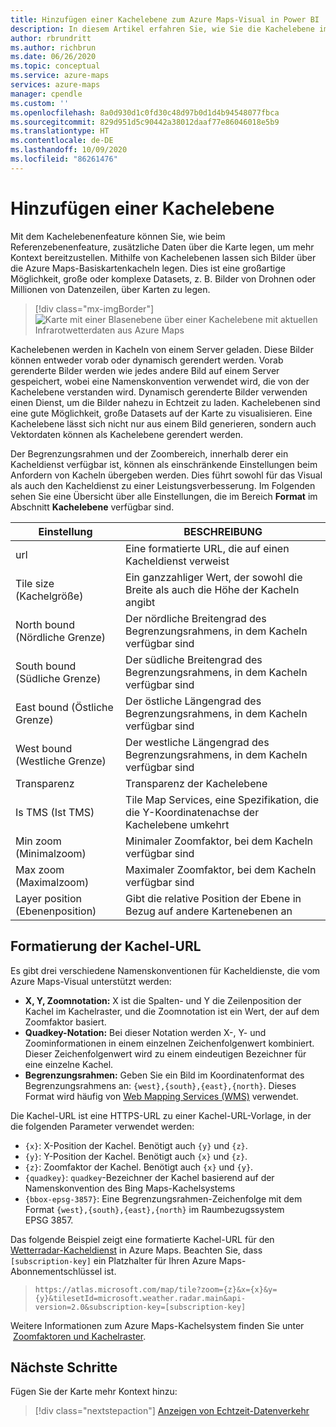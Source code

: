 ```yaml
---
title: Hinzufügen einer Kachelebene zum Azure Maps-Visual in Power BI | Microsoft Azure Maps
description: In diesem Artikel erfahren Sie, wie Sie die Kachelebene im Microsoft Azure Maps-Visual für Power BI verwenden.
author: rbrundritt
ms.author: richbrun
ms.date: 06/26/2020
ms.topic: conceptual
ms.service: azure-maps
services: azure-maps
manager: cpendle
ms.custom: ''
ms.openlocfilehash: 8a0d930d1c0fd30c48d97b0d1d4b94548077fbca
ms.sourcegitcommit: 829d951d5c90442a38012daaf77e86046018e5b9
ms.translationtype: HT
ms.contentlocale: de-DE
ms.lasthandoff: 10/09/2020
ms.locfileid: "86261476"
---
```

# <a name="add-a-tile-layer"></a>Hinzufügen einer Kachelebene

Mit dem Kachelebenenfeature können Sie, wie beim Referenzebenenfeature, zusätzliche Daten über die Karte legen, um mehr Kontext bereitzustellen. Mithilfe von Kachelebenen lassen sich Bilder über die Azure Maps-Basiskartenkacheln legen. Dies ist eine großartige Möglichkeit, große oder komplexe Datasets, z. B. Bilder von Drohnen oder Millionen von Datenzeilen, über Karten zu legen.

> [!div class="mx-imgBorder"]
> ![Karte mit einer Blasenebene über einer Kachelebene mit aktuellen Infrarotwetterdaten aus Azure Maps](media/power-bi-visual/radar-tile-layer-with-bubbles.png)

Kachelebenen werden in Kacheln von einem Server geladen. Diese Bilder können entweder vorab oder dynamisch gerendert werden. Vorab gerenderte Bilder werden wie jedes andere Bild auf einem Server gespeichert, wobei eine Namenskonvention verwendet wird, die von der Kachelebene verstanden wird. Dynamisch gerenderte Bilder verwenden einen Dienst, um die Bilder nahezu in Echtzeit zu laden. Kachelebenen sind eine gute Möglichkeit, große Datasets auf der Karte zu visualisieren. Eine Kachelebene lässt sich nicht nur aus einem Bild generieren, sondern auch Vektordaten können als Kachelebene gerendert werden.

Der Begrenzungsrahmen und der Zoombereich, innerhalb derer ein Kacheldienst verfügbar ist, können als einschränkende Einstellungen beim Anfordern von Kacheln übergeben werden. Dies führt sowohl für das Visual als auch den Kacheldienst zu einer Leistungsverbesserung. Im Folgenden sehen Sie eine Übersicht über alle Einstellungen, die im Bereich **Format** im Abschnitt **Kachelebene** verfügbar sind.

| Einstellung        | BESCHREIBUNG   |
|----------------|---------------|
| url            | Eine formatierte URL, die auf einen Kacheldienst verweist  |
| Tile size (Kachelgröße)      | Ein ganzzahliger Wert, der sowohl die Breite als auch die Höhe der Kacheln angibt   |
| North bound (Nördliche Grenze)    | Der nördliche Breitengrad des Begrenzungsrahmens, in dem Kacheln verfügbar sind |
| South bound (Südliche Grenze)    | Der südliche Breitengrad des Begrenzungsrahmens, in dem Kacheln verfügbar sind |
| East bound (Östliche Grenze)     | Der östliche Längengrad des Begrenzungsrahmens, in dem Kacheln verfügbar sind  |
| West bound (Westliche Grenze)     | Der westliche Längengrad des Begrenzungsrahmens, in dem Kacheln verfügbar sind   |
| Transparenz   | Transparenz der Kachelebene   |
| Is TMS (Ist TMS)         | Tile Map Services, eine Spezifikation, die die Y-Koordinatenachse der Kachelebene umkehrt |
| Min zoom (Minimalzoom)       | Minimaler Zoomfaktor, bei dem Kacheln verfügbar sind |
| Max zoom (Maximalzoom)       | Maximaler Zoomfaktor, bei dem Kacheln verfügbar sind  |
| Layer position (Ebenenposition) | Gibt die relative Position der Ebene in Bezug auf andere Kartenebenen an |

## <a name="tile-url-formatting"></a>Formatierung der Kachel-URL

Es gibt drei verschiedene Namenskonventionen für Kacheldienste, die vom Azure Maps-Visual unterstützt werden:

-   **X, Y, Zoomnotation:** X ist die Spalten- und Y die Zeilenposition der Kachel im Kachelraster, und die Zoomnotation ist ein Wert, der auf dem Zoomfaktor basiert.
-   **Quadkey-Notation:** Bei dieser Notation werden X-, Y- und Zoominformationen in einem einzelnen Zeichenfolgenwert kombiniert. Dieser Zeichenfolgenwert wird zu einem eindeutigen Bezeichner für eine einzelne Kachel.
-   **Begrenzungsrahmen:** Geben Sie ein Bild im Koordinatenformat des Begrenzungsrahmens an: `{west},{south},{east},{north}`. Dieses Format wird häufig von [Web Mapping Services (WMS)](https://www.opengeospatial.org/standards/wms) verwendet.

Die Kachel-URL ist eine HTTPS-URL zu einer Kachel-URL-Vorlage, in der die folgenden Parameter verwendet werden:

-   `{x}`: X-Position der Kachel. Benötigt auch `{y}` und `{z}`.
-   `{y}`: Y-Position der Kachel. Benötigt auch `{x}` und `{z}`.
-   `{z}`: Zoomfaktor der Kachel. Benötigt auch `{x}` und `{y}`.
-   `{quadkey}`: `quadkey`-Bezeichner der Kachel basierend auf der Namenskonvention des Bing Maps-Kachelsystems
-   `{bbox-epsg-3857}`: Eine Begrenzungsrahmen-Zeichenfolge mit dem Format `{west},{south},{east},{north}` im Raumbezugssystem EPSG 3857.

Das folgende Beispiel zeigt eine formatierte Kachel-URL für den [Wetterradar-Kacheldienst](https://docs.microsoft.com/rest/api/maps/renderv2/getmaptilepreview) in Azure Maps. Beachten Sie, dass `[subscription-key]` ein Platzhalter für Ihren Azure Maps-Abonnementschlüssel ist.

> `https://atlas.microsoft.com/map/tile?zoom={z}&x={x}&y={y}&tilesetId=microsoft.weather.radar.main&api-version=2.0&subscription-key=[subscription-key]`

Weitere Informationen zum Azure Maps-Kachelsystem finden Sie unter  [Zoomfaktoren und Kachelraster](zoom-levels-and-tile-grid.md).

## <a name="next-steps"></a>Nächste Schritte

Fügen Sie der Karte mehr Kontext hinzu:

> [!div class="nextstepaction"]
> [Anzeigen von Echtzeit-Datenverkehr](power-bi-visual-show-real-time-traffic.md)
